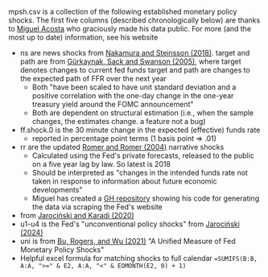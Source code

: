 mpsh.csv is a collection of the following established monetary policy shocks. The first five columns (described chronologically below) are thanks to [Miguel Acosta](https://www.acostamiguel.com/) who graciously made his data public. For more (and the most up to date) information, see his website
* ns are news shocks from [Nakamura and Steinsson (2018)](https://www.acostamiguel.com/). target and path are from [Gürkaynak, Sack and Swanson (2005)](https://www.ijcb.org/journal/ijcb05q2a2.pdf), where target denotes changes to current fed funds target and path are changes to the expected path of FFR over the next year
  * Both "have been scaled to have unit standard deviation and a positive correlation with the one-day change in the one-year treasury yield around the FOMC announcement"
  * Both are dependent on structural estimation (i.e., when the sample changes, the estimates change. a feature not a bug)
* ff.shock.0 is the 30 minute change in the expected (effective) funds rate
  * reported in percentage point terms (1 basis point => .01)
* rr are the updated [Romer and Romer (2004)](https://www.aeaweb.org/articles?id=10.1257/0002828042002651) narrative shocks
  * Calculated using the Fed's private forecasts, released to the public on a five year lag by law. So latest is 2018
  * Should be interpreted as "changes in the intended funds rate not taken in response to information about future economic developments"
  * Miguel has created a [GH repository](https://github.com/miguel-acosta/RomerRomer2004) showing his code for generating the data via scraping the Fed's website
* from [Jarociński and Karadi (2020)](https://www.aeaweb.org/articles?id=10.1257/mac.20180090)
* u1-u4 is the Fed's "unconventional policy shocks" from [Jarociński (2024)](https://www.sciencedirect.com/science/article/pii/S0304393224000011?via%3Dihub)
* uni is from [Bu, Rogers, and Wu (2021)](https://www.federalreserve.gov/econres/feds/a-unified-measure-of-fed-monetary-policy-shocks.htm) "A Unified Measure of Fed Monetary Policy Shocks"
* Helpful excel formula for matching shocks to full calendar `=SUMIFS(B:B, A:A, ">=" & E2, A:A, "<" & EOMONTH(E2, 0) + 1)`

